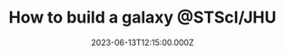 ---
# put the abstract below the line
abstract: 
url_pdf: ""
title: "How to build a galaxy @STScI/JHU"
location: Baltimore, USA
date: 2023-06-13T12:15:00.000Z
# date_end: 2022-01-12T15:00:00.000Z
all_day: false
featured: false
authors: []
links: []
publishDate: 2023-02-10T00:00:00.000Z
tags: [Invited]
projects:
  - Mangrove
image:
  caption: ""
  focal_point: Right
  filename: featured.png 
---